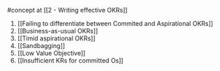 #concept at [[2 - Writing effective OKRs]]

1. [[Failing to differentiate between Commited and Aspirational OKRs]]
2. [[Business-as-usual OKRs]]
3. [[Timid aspirational OKRs]]
4. [[Sandbagging]]
5. [[Low Value Objective]]
6. [[Insufficient KRs for committed Os]]